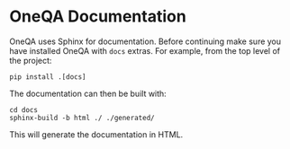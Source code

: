 # OneQA Documentation

OneQA uses Sphinx for documentation.  Before continuing make sure you have installed OneQA
with `docs` extras.  For example, from the top level of the project:

```shell
pip install .[docs]
```

The documentation can then be built with:

```shell
cd docs
sphinx-build -b html ./ ./generated/
```

This will generate the documentation in HTML.